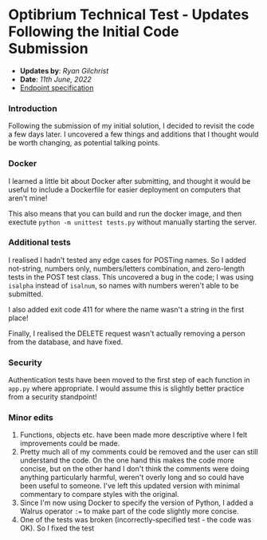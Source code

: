 # Optibrium Technical Test - Updates Following the Initial Code Submission

- **Updates by**: *Ryan Gilchrist*
- **Date**: *11th June, 2022*
- [Endpoint specification](https://github.com/optibrium/python_developer_tech_test/blob/main/People.md)
 
### Introduction

Following the submission of my initial solution, I decided to revisit the code a few days later. I uncovered a few things and additions that I thought would be worth changing, as potential talking points.

### Docker

I learned a little bit about Docker after submitting, and thought it would be useful to include a Dockerfile for easier deployment on computers that aren't mine!

This also means that you can build and run the docker image, and then exectute `python -m unittest tests.py` without manually starting the server.

### Additional tests

I realised I hadn't tested any edge cases for POSTing names. So I added not-string, numbers only, numbers/letters combination, and zero-length tests in the POST test class. This uncovered a bug in the code; I was using `isalpha` instead of `isalnum`, so names with numbers weren't able to be submitted.

I also added exit code 411 for where the name wasn't a string in the first place!

Finally, I realised the DELETE request wasn't actually removing a person from the database, and have fixed.

### Security

Authentication tests have been moved to the first step of each function in `app.py` where appropriate. I would assume this is slightly better practice from a security standpoint!

### Minor edits

1. Functions, objects etc. have been made more descriptive where I felt improvements could be made.
2. Pretty much all of my comments could be removed and the user can still understand the code. On the one hand this makes the code more concise, but on the other hand I don't think the comments were doing anything particularly harmful, weren't overly long and so could have been useful to someone. I've left this updated version with minimal commentary to compare styles with the original.
3. Since I'm now using Docker to specify the version of Python, I added a Walrus operator `:=` to make part of the code slightly more concise.
4. One of the tests was broken (incorrectly-specified test - the code was OK). So I fixed the test


